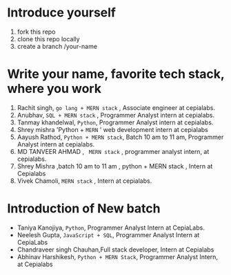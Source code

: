 # Introduce yourself

1. fork this repo
2. clone this repo locally
3. create a branch /your-name

# Write your name, favorite tech stack, where you work 

1. Rachit singh, `go lang + MERN stack` , Associate engineer at cepialabs.  
2. Anubhav, `SQL + MERN stack` , Programmer Analyst intern at cepialabs. 
3. Tanmay khandelwal, `Python`, Programmer Analyst intern at cepialabs. 
4. Shrey mishra 'Python + `MERN` ' web development intern at cepialabs
5. Aayush Rathod, `Python + MERN stack`, Batch 10 am to 11 am, Programmer Analyst intern at cepialabs.
6. MD TANVEER AHMAD , ` MERN stack` , programmer analyst intern, at cepialabs.
7. Shrey Mishra ,batch 10 am  to 11 am , python + MERN stack , Intern at Cepialabs 
8. Vivek Chamoli, `MERN stack` , Intern at cepialabs.

# Introduction of New batch 

- Taniya Kanojiya, `Python`, Programmer Analyst Intern at CepiaLabs.
- Neelesh Gupta, `JavaScript + SQL`, Programmer Analyst Intern at CepiaLabs
- Chandraveer singh Chauhan,Full stack developer, Intern at Cepialabs
- Abhinav Harshikesh, `Python + MERN Stack`, Programmer Analyst Intern, at Cepialabs
